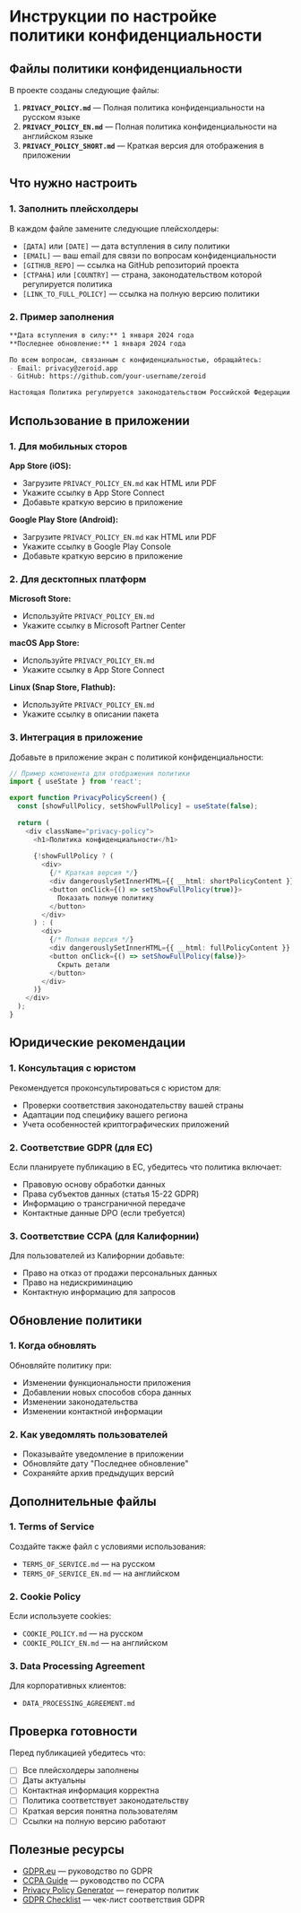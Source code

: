 # Инструкции по настройке политики конфиденциальности

## Файлы политики конфиденциальности

В проекте созданы следующие файлы:

1. **`PRIVACY_POLICY.md`** — Полная политика конфиденциальности на русском языке
2. **`PRIVACY_POLICY_EN.md`** — Полная политика конфиденциальности на английском языке  
3. **`PRIVACY_POLICY_SHORT.md`** — Краткая версия для отображения в приложении

## Что нужно настроить

### 1. Заполнить плейсхолдеры

В каждом файле замените следующие плейсхолдеры:

- `[ДАТА]` или `[DATE]` — дата вступления в силу политики
- `[EMAIL]` — ваш email для связи по вопросам конфиденциальности
- `[GITHUB_REPO]` — ссылка на GitHub репозиторий проекта
- `[СТРАНА]` или `[COUNTRY]` — страна, законодательством которой регулируется политика
- `[LINK_TO_FULL_POLICY]` — ссылка на полную версию политики

### 2. Пример заполнения

```markdown
**Дата вступления в силу:** 1 января 2024 года
**Последнее обновление:** 1 января 2024 года

По всем вопросам, связанным с конфиденциальностью, обращайтесь:
- Email: privacy@zeroid.app
- GitHub: https://github.com/your-username/zeroid

Настоящая Политика регулируется законодательством Российской Федерации.
```

## Использование в приложении

### 1. Для мобильных сторов

**App Store (iOS):**
- Загрузите `PRIVACY_POLICY_EN.md` как HTML или PDF
- Укажите ссылку в App Store Connect
- Добавьте краткую версию в приложение

**Google Play Store (Android):**
- Загрузите `PRIVACY_POLICY_EN.md` как HTML или PDF
- Укажите ссылку в Google Play Console
- Добавьте краткую версию в приложение

### 2. Для десктопных платформ

**Microsoft Store:**
- Используйте `PRIVACY_POLICY_EN.md`
- Укажите ссылку в Microsoft Partner Center

**macOS App Store:**
- Используйте `PRIVACY_POLICY_EN.md`
- Укажите ссылку в App Store Connect

**Linux (Snap Store, Flathub):**
- Используйте `PRIVACY_POLICY_EN.md`
- Укажите ссылку в описании пакета

### 3. Интеграция в приложение

Добавьте в приложение экран с политикой конфиденциальности:

```typescript
// Пример компонента для отображения политики
import { useState } from 'react';

export function PrivacyPolicyScreen() {
  const [showFullPolicy, setShowFullPolicy] = useState(false);
  
  return (
    <div className="privacy-policy">
      <h1>Политика конфиденциальности</h1>
      
      {!showFullPolicy ? (
        <div>
          {/* Краткая версия */}
          <div dangerouslySetInnerHTML={{ __html: shortPolicyContent }} />
          <button onClick={() => setShowFullPolicy(true)}>
            Показать полную политику
          </button>
        </div>
      ) : (
        <div>
          {/* Полная версия */}
          <div dangerouslySetInnerHTML={{ __html: fullPolicyContent }} />
          <button onClick={() => setShowFullPolicy(false)}>
            Скрыть детали
          </button>
        </div>
      )}
    </div>
  );
}
```

## Юридические рекомендации

### 1. Консультация с юристом

Рекомендуется проконсультироваться с юристом для:
- Проверки соответствия законодательству вашей страны
- Адаптации под специфику вашего региона
- Учета особенностей криптографических приложений

### 2. Соответствие GDPR (для ЕС)

Если планируете публикацию в ЕС, убедитесь что политика включает:
- Правовую основу обработки данных
- Права субъектов данных (статья 15-22 GDPR)
- Информацию о трансграничной передаче
- Контактные данные DPO (если требуется)

### 3. Соответствие CCPA (для Калифорнии)

Для пользователей из Калифорнии добавьте:
- Право на отказ от продажи персональных данных
- Право на недискриминацию
- Контактную информацию для запросов

## Обновление политики

### 1. Когда обновлять

Обновляйте политику при:
- Изменении функциональности приложения
- Добавлении новых способов сбора данных
- Изменении законодательства
- Изменении контактной информации

### 2. Как уведомлять пользователей

- Показывайте уведомление в приложении
- Обновляйте дату "Последнее обновление"
- Сохраняйте архив предыдущих версий

## Дополнительные файлы

### 1. Terms of Service

Создайте также файл с условиями использования:
- `TERMS_OF_SERVICE.md` — на русском
- `TERMS_OF_SERVICE_EN.md` — на английском

### 2. Cookie Policy

Если используете cookies:
- `COOKIE_POLICY.md` — на русском
- `COOKIE_POLICY_EN.md` — на английском

### 3. Data Processing Agreement

Для корпоративных клиентов:
- `DATA_PROCESSING_AGREEMENT.md`

## Проверка готовности

Перед публикацией убедитесь что:

- [ ] Все плейсхолдеры заполнены
- [ ] Даты актуальны
- [ ] Контактная информация корректна
- [ ] Политика соответствует законодательству
- [ ] Краткая версия понятна пользователям
- [ ] Ссылки на полную версию работают

## Полезные ресурсы

- [GDPR.eu](https://gdpr.eu/) — руководство по GDPR
- [CCPA Guide](https://oag.ca.gov/privacy/ccpa) — руководство по CCPA
- [Privacy Policy Generator](https://www.privacypolicygenerator.info/) — генератор политик
- [GDPR Checklist](https://gdpr.eu/checklist/) — чек-лист соответствия GDPR
